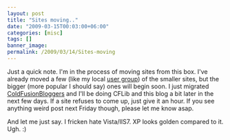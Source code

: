 ```yaml
---
layout: post
title: "Sites moving.."
date: "2009-03-15T00:03:00+06:00"
categories: [misc]
tags: []
banner_image: 
permalink: /2009/03/14/Sites-moving
---
```


Just a quick note. I'm in the process of moving sites from this box. I've already moved a few (like my local <a href="http://www.acadiana-aug.org">user group</a>) of the smaller sites, but the bigger (more popular I should say) ones will begin soon. I just migrated <a href="http://www.coldfusionbloggers.org">ColdFusionBloggers</a> and I'll be doing CFLib and this blog a bit later in the next few days. If a site refuses to come up, just give it an hour. If you see anything weird post next Friday though, please let me know asap. 

And let me just say. I fricken hate Vista/IIS7. XP looks golden compared to it. Ugh. :)